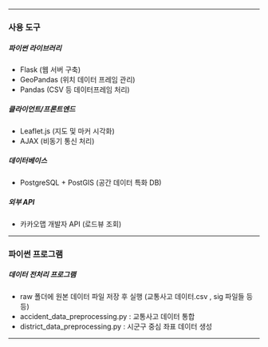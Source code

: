 
---
### 사용 도구
##### 파이썬 라이브러리
- Flask (웹 서버 구축)
- GeoPandas (위치 데이터 프레임 관리)
- Pandas (CSV 등 데이터프레임 처리)

##### 클라이언트/프론트엔드
- Leaflet.js (지도 및 마커 시각화)
- AJAX (비동기 통신 처리)

##### 데이터베이스
- PostgreSQL + PostGIS (공간 데이터 특화 DB)

##### 외부 API
- 카카오맵 개발자 API (로드뷰 조회)
---
### 파이썬 프로그램
##### 데이터 전처리 프로그램
- raw 폴더에 원본 데이터 파일 저장 후 실행 (교통사고 데이터.csv , sig 파일들 등등)
- accident_data_preprocessing.py : 교통사고 데이터 통합
- district_data_preprocessing.py : 시군구 중심 좌표 데이터 생성
-------
